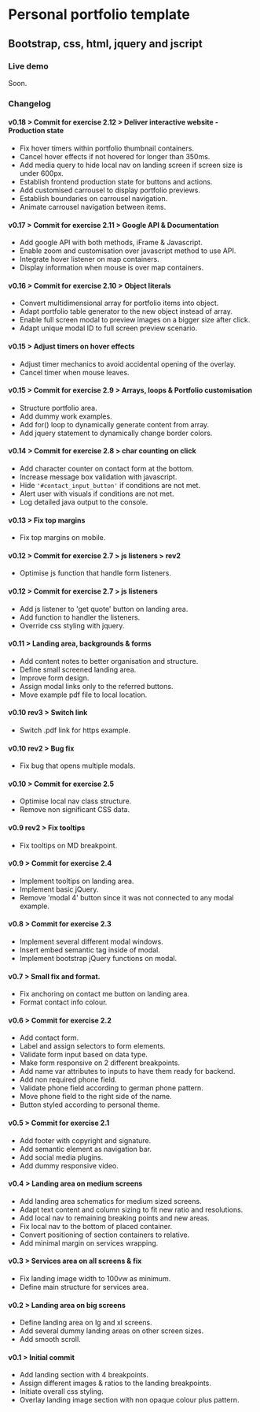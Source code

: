 # Personal portfolio template
## Bootstrap, css, html, jquery and jscript

### Live demo
Soon.

### Changelog

#### v0.18 > Commit for exercise 2.12 > Deliver interactive website - Production state
- Fix hover timers within portfolio thumbnail containers.
- Cancel hover effects if not hovered for longer than 350ms.
- Add media query to hide local nav on landing screen if screen size is under 600px.
- Establish frontend production state for buttons and actions.
- Add customised carrousel to display portfolio previews.
- Establish boundaries on carrousel navigation.
- Animate carrousel navigation between items.

#### v0.17 > Commit for exercise 2.11 > Google API & Documentation
- Add google API with both methods, iFrame & Javascript.
- Enable zoom and customisation over javascript method to use API.
- Integrate hover listener on map containers.
- Display information when mouse is over map containers.

#### v0.16 > Commit for exercise 2.10 > Object literals
- Convert multidimensional array for portfolio items into object.
- Adapt portfolio table generator to the new object instead of array.
- Enable full screen modal to preview images on a bigger size after click.
- Adapt unique modal ID to full screen preview scenario.

#### v0.15 > Adjust timers on hover effects
- Adjust timer mechanics to avoid accidental opening of the overlay.
- Cancel timer when mouse leaves.

#### v0.15 > Commit for exercise 2.9 > Arrays, loops & Portfolio customisation
- Structure portfolio area.
- Add dummy work examples.
- Add for() loop to dynamically generate content from array.
- Add jquery statement to dynamically change border colors.

#### v0.14 > Commit for exercise 2.8 > char counting on click
- Add character counter on contact form at the bottom.
- Increase message box validation with javascript.
- Hide `'#contact_input_button'` if conditions are not met.
- Alert user with visuals if conditions are not met.
- Log detailed java output to the console.

#### v0.13 > Fix top margins
- Fix top margins on mobile.

#### v0.12 > Commit for exercise 2.7 > js listeners > rev2
- Optimise js function that handle form listeners.

#### v0.12 > Commit for exercise 2.7 > js listeners
- Add js listener to 'get quote' button on landing area.
- Add function to handler the listeners.
- Override css styling with jquery.

#### v0.11 > Landing area, backgrounds & forms
- Add content notes to better organisation and structure.
- Define small screened landing area.
- Improve form design.
- Assign modal links only to the referred buttons.
- Move example pdf file to local location.

#### v0.10 rev3 > Switch link
- Switch .pdf link for https example.

#### v0.10 rev2 > Bug fix
- Fix bug that opens multiple modals.

#### v0.10 > Commit for exercise 2.5
- Optimise local nav class structure.
- Remove non significant CSS data.

#### v0.9 rev2 > Fix tooltips
- Fix tooltips on MD breakpoint.

#### v0.9 > Commit for exercise 2.4
- Implement tooltips on landing area.
- Implement basic jQuery.
- Remove 'modal 4' button since it was not connected to any modal example.

#### v0.8 > Commit for exercise 2.3
- Implement several different modal windows.
- Insert embed semantic tag inside of modal.
- Implement bootstrap jQuery functions on modal.

#### v0.7 > Small fix and format.
- Fix anchoring on contact me button on landing area.
- Format contact info colour.

#### v0.6 > Commit for exercise 2.2
- Add contact form.
- Label and assign selectors to form elements.
- Validate form input based on data type.
- Make form responsive on 2 different breakpoints.
- Add name var attributes to inputs to have them ready for backend.
- Add non required phone field.
- Validate phone field according to german phone pattern.
- Move phone field to the right side of the name.
- Button styled according to personal theme.

#### v0.5 > Commit for exercise 2.1
- Add footer with copyright and signature.
- Add semantic element as navigation bar.
- Add social media plugins.
- Add dummy responsive video.

#### v0.4 > Landing area on medium screens
- Add landing area schematics for medium sized screens.
- Adapt text content and column sizing to fit new ratio and resolutions.
- Add local nav to remaining breaking points and new areas.
- Fix local nav to the bottom of placed container.
- Convert positioning of section containers to relative.
- Add minimal margin on services wrapping.

#### v0.3 > Services area on all screens & fix
- Fix landing image width to 100vw as minimum.
- Define main structure for services area.

#### v0.2 > Landing area on big screens
- Define landing area on lg and xl screens.
- Add several dummy landing areas on other screen sizes.
- Add smooth scroll.

#### v0.1 > Initial commit
- Add landing section with 4 breakpoints.
- Assign different images & ratios to the landing breakpoints.
- Initiate overall css styling.
- Overlay landing image section with non opaque colour plus pattern.
